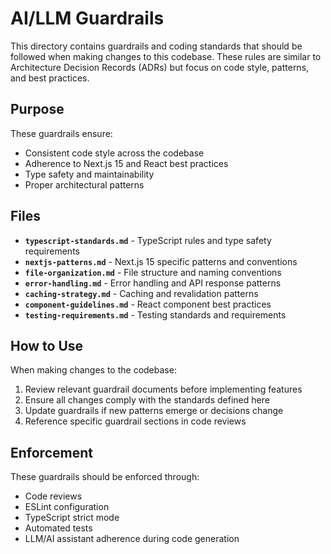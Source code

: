 # AI/LLM Guardrails

This directory contains guardrails and coding standards that should be followed when making changes to this codebase. These rules are similar to Architecture Decision Records (ADRs) but focus on code style, patterns, and best practices.

## Purpose

These guardrails ensure:
- Consistent code style across the codebase
- Adherence to Next.js 15 and React best practices
- Type safety and maintainability
- Proper architectural patterns

## Files

- **`typescript-standards.md`** - TypeScript rules and type safety requirements
- **`nextjs-patterns.md`** - Next.js 15 specific patterns and conventions
- **`file-organization.md`** - File structure and naming conventions
- **`error-handling.md`** - Error handling and API response patterns
- **`caching-strategy.md`** - Caching and revalidation patterns
- **`component-guidelines.md`** - React component best practices
- **`testing-requirements.md`** - Testing standards and requirements

## How to Use

When making changes to the codebase:

1. Review relevant guardrail documents before implementing features
2. Ensure all changes comply with the standards defined here
3. Update guardrails if new patterns emerge or decisions change
4. Reference specific guardrail sections in code reviews

## Enforcement

These guardrails should be enforced through:
- Code reviews
- ESLint configuration
- TypeScript strict mode
- Automated tests
- LLM/AI assistant adherence during code generation
